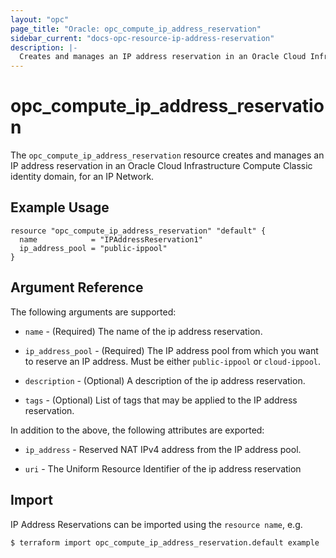```yaml
---
layout: "opc"
page_title: "Oracle: opc_compute_ip_address_reservation"
sidebar_current: "docs-opc-resource-ip-address-reservation"
description: |-
  Creates and manages an IP address reservation in an Oracle Cloud Infrastructure Compute Classic identity domain for an IP Network.
---
```


# opc\_compute\_ip\_address\_reservation

The ``opc_compute_ip_address_reservation`` resource creates and manages an IP address reservation in an Oracle Cloud Infrastructure Compute Classic identity domain, for an IP Network.

## Example Usage

```hcl
resource "opc_compute_ip_address_reservation" "default" {
  name            = "IPAddressReservation1"
  ip_address_pool = "public-ippool"
}
```

## Argument Reference

The following arguments are supported:

* `name` - (Required) The name of the ip address reservation.

* `ip_address_pool` - (Required) The IP address pool from which you want to reserve an IP address. Must be either `public-ippool` or `cloud-ippool`.

* `description` - (Optional) A description of the ip address reservation.

* `tags` - (Optional) List of tags that may be applied to the IP address reservation.

In addition to the above, the following attributes are exported:

* `ip_address` - Reserved NAT IPv4 address from the IP address pool.

* `uri` - The Uniform Resource Identifier of the ip address reservation

## Import

IP Address Reservations can be imported using the `resource name`, e.g.

```shell
$ terraform import opc_compute_ip_address_reservation.default example
```
